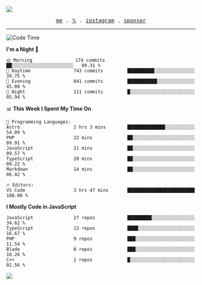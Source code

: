 <img style="bottom: 800px;" src="https://imgur.com/rilHVxA.png"/>
<p align="center">
  <samp>
    <a href="https://fayln.com">me</a> .
    <!-- <a href="https://fayln.com/projects">projects</a> . -->
    <a href="https://go.fayln.com/twitter">𝕏</a> .
    <a href="https://go.fayln.com/instagram">instagram</a> .
<!--     <a href="https://go.fayln.com/polywork">polywork</a> . -->
    <a href="https://github.com/sponsors/faridhnzz">sponsor</a>
  </samp>
</p>

---
<!--START_SECTION:waka-->
![Code Time](http://img.shields.io/badge/Code%20Time-4%2C020%20hrs%2013%20mins-blue)

**I'm a Night 🦉** 

```text
🌞 Morning                174 commits         ██░░░░░░░░░░░░░░░░░░░░░░░   09.31 % 
🌆 Daytime                743 commits         ██████████░░░░░░░░░░░░░░░   39.75 % 
🌃 Evening                841 commits         ███████████░░░░░░░░░░░░░░   45.00 % 
🌙 Night                  111 commits         █░░░░░░░░░░░░░░░░░░░░░░░░   05.94 % 
```


📊 **This Week I Spent My Time On** 

```text
💬 Programming Languages: 
Astro                    2 hrs 3 mins        ██████████████░░░░░░░░░░░   54.09 % 
PHP                      22 mins             ██░░░░░░░░░░░░░░░░░░░░░░░   09.91 % 
JavaScript               21 mins             ██░░░░░░░░░░░░░░░░░░░░░░░   09.57 % 
TypeScript               20 mins             ██░░░░░░░░░░░░░░░░░░░░░░░   09.22 % 
Markdown                 14 mins             ██░░░░░░░░░░░░░░░░░░░░░░░   06.42 % 

🔥 Editors: 
VS Code                  3 hrs 47 mins       █████████████████████████   100.00 % 
```

**I Mostly Code in JavaScript** 

```text
JavaScript               27 repos            █████████░░░░░░░░░░░░░░░░   34.62 % 
TypeScript               13 repos            ████░░░░░░░░░░░░░░░░░░░░░   16.67 % 
PHP                      9 repos             ███░░░░░░░░░░░░░░░░░░░░░░   11.54 % 
Blade                    8 repos             ███░░░░░░░░░░░░░░░░░░░░░░   10.26 % 
C++                      2 repos             █░░░░░░░░░░░░░░░░░░░░░░░░   02.56 % 
```




<!--END_SECTION:waka-->

![](https://hit.yhype.me/github/profile?user_id=29797712)
